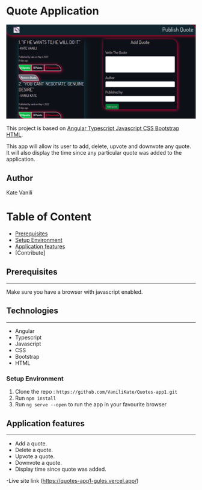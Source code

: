 # Quote Application

![alt text](src/assets/Screenshot%20from%202022-04-10%2017-25-24.png)

This project is based on [Angular Typescript Javascript CSS Bootstrap HTML](#TechStack).

This app will allow its user to add, delete, upvote and downvote any quote. It will also display the time since any particular quote was added to the application.

## Author
Kate Vanili

# Table of Content

-   [Prerequisites](#Prerequisites)
-   [Setup Environment](#Technologies)
-   [Application features](#features)
-   [Contribute]

## Prerequisites

---

Make sure you have a browser with javascript enabled.


## Technologies

---
-   Angular
-   Typescript
-   Javascript
-   CSS
-   Bootstrap
-   HTML

### Setup Environment

1. Clone the repo : `https://github.com/VaniliKate/Quotes-app1.git`
2. Run `npm install`
3. Run `ng serve --open` to run the app in your favourite browser

## Application features

---
-   Add a quote.
-   Delete a quote.
-   Upvote a quote.
-   Downvote a quote.
-   Display time since quote was added.

-Live site link (https://quotes-app1-gules.vercel.app/)


